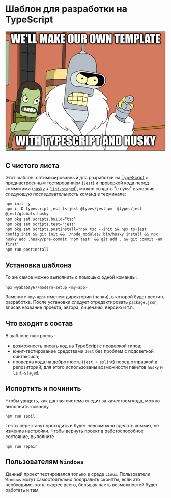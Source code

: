 # Шаблон для разработки на TypeScript

![Скриншот](./bender-rodriguez.jpg)


## С чистого листа

Этот шаблон, оптимизированный для разработки на [TypeScript](https://www.typescriptlang.org/)
с преднастроенным тестированием ([`Jest`](https://jestjs.io/ru/)) и проверкой кода 
перед коммитами ([`husky`](https://github.com/typicode/husky) + [`lint-staged`](https://github.com/okonet/lint-staged)), можно создать
"с нуля" выполнив следующую последовательность команд в терминале:

```
npm init -y
npm i -D typescript jest ts-jest @types/jestnpm  @types/jest @jest/globals husky
npm pkg set scripts.build="tsc"
npm pkg set scripts.test="jest"
npm pkg set scripts.postinstall="npx tsc --init && npx ts-jest config:init && git init && ./node_modules/.bin/husky install && npx husky add .husky/pre-commit 'npm test' && git add . && git commit -am first"
npm run postinstall
```

## Установка шаблона

То же самое можно выполнить с помощью одной команды:

```
npx @yababay67/modern-setup <my-app>
```

Замените `<my-app>` именем директории (папки),
в которой будет вестить разработка. После установки 
следует отредактировать `package.json`, вписав название проекта,
автора, лицензию, версию и т.п.

## Что входит в состав

В шаблоне настроены:

* возможность писать код на TypeScript с проверкой типов;
* юнит-тестирование средствами `Jest` без проблем с подсветкой синтаксиса;
* проверка кода на добротность (`jest + eslint`) перед отправкой в репозиторий; для этого
    использованы возможности пакетов `husky` и `lint-staged`.

## Испортить и починить

Чтобы увидеть, как данная система следит за качеством кода, 
можно выполнить команду

```
npm run spoil
```

Тесты перестанут проходить и будет
невозможно сделать коммит, не изменив настройки. 
Чтобы вернуть проект в работоспособное состояние, выполните

```
npm run repair
```

## Пользователям `Windows`

Данный проект тестировался только в среде `Linux`. Пользователи `Windows`
могут самостоятельно подправить скрипты, если это необходимо, хотя, скорее всего,
большая часть возможностей будет работать и там.

